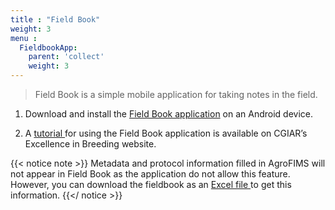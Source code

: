 ```yaml
---
title : "Field Book"
weight: 3
menu :
  FieldbookApp:
    parent: 'collect'
    weight: 3
---
```

> Field Book is a simple mobile application for taking notes in the field.

1.	Download and install the  <a href="https://play.google.com/store/apps/details?id=com.fieldbook.tracker&hl=en&gl=US" target="_blank"> Field Book application</a> on an Android device.


2.	A <a href="https://excellenceinbreeding.org/sites/default/files/manual/field_book_manual_v3.pdf" target="_blank"> tutorial </a> for using the Field Book application is available on CGIAR’s Excellence in Breeding website.

{{< notice note >}}
Metadata and protocol information filled in AgroFIMS will not appear in Field Book as the application do not allow this feature. However, you can download the fieldbook as an <a href="https://agrofims.github.io/helpdocs/collect/excel/" target="_blank"> Excel file </a> to get this information.
 {{</ notice >}}

